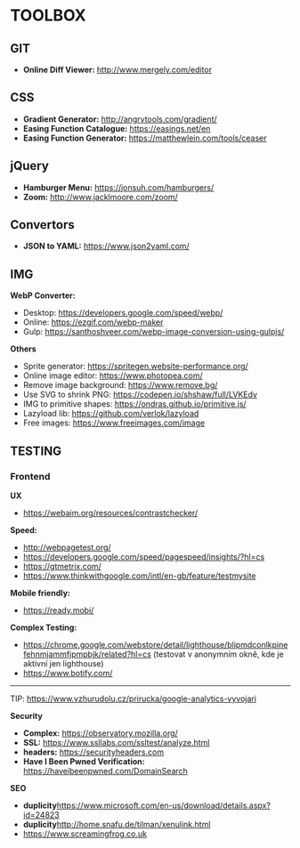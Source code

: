 # TOOLBOX

## GIT
* **Online Diff Viewer:** http://www.mergely.com/editor

## CSS
* **Gradient Generator:** http://angrytools.com/gradient/
* **Easing Function Catalogue:** https://easings.net/en
* **Easing Function Generator:** https://matthewlein.com/tools/ceaser

## jQuery
* **Hamburger Menu:** https://jonsuh.com/hamburgers/
* **Zoom:** http://www.jacklmoore.com/zoom/

## Convertors
* **JSON to YAML:** https://www.json2yaml.com/

## IMG
**WebP Converter:**
* Desktop: https://developers.google.com/speed/webp/
* Online: https://ezgif.com/webp-maker
* Gulp: https://santhoshveer.com/webp-image-conversion-using-gulpjs/

**Others**
* Sprite generator: https://spritegen.website-performance.org/
* Online image editor: https://www.photopea.com/
* Remove image background: https://www.remove.bg/
* Use SVG to shrink PNG: https://codepen.io/shshaw/full/LVKEdv
* IMG to primitive shapes: https://ondras.github.io/primitive.js/
* Lazyload lib: https://github.com/verlok/lazyload
* Free images: https://www.freeimages.com/image

## TESTING

### Frontend

**UX**
* https://webaim.org/resources/contrastchecker/

**Speed:**
* http://webpagetest.org/
* https://developers.google.com/speed/pagespeed/insights/?hl=cs
* https://gtmetrix.com/
* https://www.thinkwithgoogle.com/intl/en-gb/feature/testmysite

**Mobile friendly:**
* https://ready.mobi/

**Complex Testing:**
* https://chrome.google.com/webstore/detail/lighthouse/blipmdconlkpinefehnmjammfjpmpbjk/related?hl=cs (testovat v anonymním okně, kde je aktivní jen lighthouse)
* https://www.botify.com/

---

TIP: https://www.vzhurudolu.cz/prirucka/google-analytics-vyvojari

**Security**
* **Complex:** https://observatory.mozilla.org/
* **SSL:** https://www.ssllabs.com/ssltest/analyze.html
* **headers:** https://securityheaders.com
* **Have I Been Pwned Verification:** https://haveibeenpwned.com/DomainSearch

**SEO**
* **duplicity**https://www.microsoft.com/en-us/download/details.aspx?id=24823
* **duplicity**http://home.snafu.de/tilman/xenulink.html
* https://www.screamingfrog.co.uk

